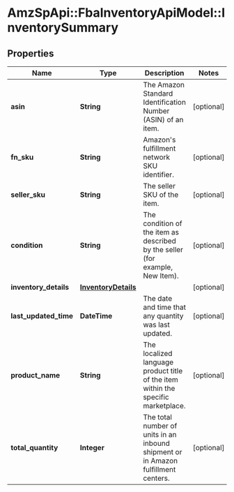 # AmzSpApi::FbaInventoryApiModel::InventorySummary

## Properties
Name | Type | Description | Notes
------------ | ------------- | ------------- | -------------
**asin** | **String** | The Amazon Standard Identification Number (ASIN) of an item. | [optional] 
**fn_sku** | **String** | Amazon&#39;s fulfillment network SKU identifier. | [optional] 
**seller_sku** | **String** | The seller SKU of the item. | [optional] 
**condition** | **String** | The condition of the item as described by the seller (for example, New Item). | [optional] 
**inventory_details** | [**InventoryDetails**](InventoryDetails.md) |  | [optional] 
**last_updated_time** | **DateTime** | The date and time that any quantity was last updated. | [optional] 
**product_name** | **String** | The localized language product title of the item within the specific marketplace. | [optional] 
**total_quantity** | **Integer** | The total number of units in an inbound shipment or in Amazon fulfillment centers. | [optional] 



